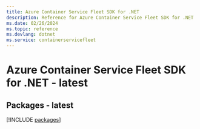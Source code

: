 ```yaml
---
title: Azure Container Service Fleet SDK for .NET
description: Reference for Azure Container Service Fleet SDK for .NET
ms.date: 02/26/2024
ms.topic: reference
ms.devlang: dotnet
ms.service: containerservicefleet
---
```

# Azure Container Service Fleet SDK for .NET - latest
## Packages - latest
[!INCLUDE [packages](container-service-fleet-index.md)]